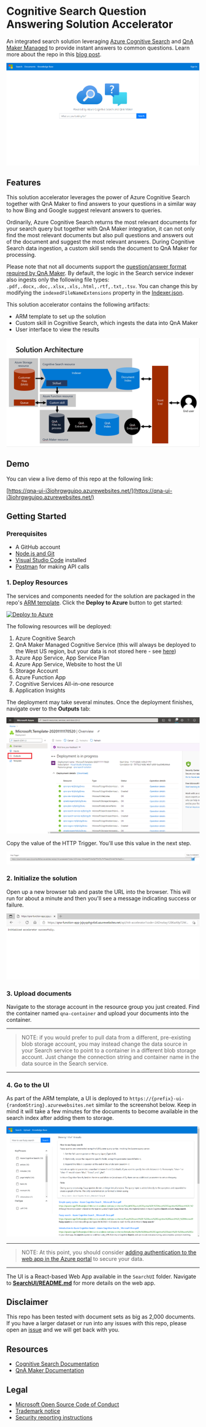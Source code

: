 # Cognitive Search Question Answering Solution Accelerator

An integrated search solution leveraging [Azure Cognitive Search](https://azure.microsoft.com/services/search/) and [QnA Maker Managed](https://www.qnamaker.ai/) to provide instant answers to common questions. Learn more about the repo in this [blog post](https://techcommunity.microsoft.com/t5/azure-ai/qna-with-azure-cognitive-search/ba-p/2081381).

![Screenshot of sample web app](./images/web-app.png)

## Features

This solution accelerator leverages the power of Azure Cognitive Search together with QnA Maker to find answers to your questions in a similar way to how Bing and Google suggest relevant answers to queries.  

Ordinarily, Azure Cognitive Search returns the most relevant documents for your search query but together with QnA Maker integration, it can not only find the most relevant documents but also pull questions and answers out of the document and suggest the most relevant answers.  During Cognitive Search data ingestion, a custom skill sends the document to QnA Maker for processing. 

Please note that not all documents support the [question/answer format required by QnA Maker](https://docs.microsoft.com/azure/cognitive-services/qnamaker/concepts/data-sources-and-content#file-and-url-data-types).  By default, the logic in the Search service indexer also ingests only the following file types: `.pdf,.docx,.doc,.xlsx,.xls,.html,.rtf,.txt,.tsv`.  You can change this by modifying the `indexedFileNameExtensions` property in the [Indexer.json](./CustomSkillForDataIngestion/QnAIntegrationCustomSkill/Assets/Indexer.json).  

This solution accelerator contains the following artifacts:
+ ARM template to set up the solution
+ Custom skill in Cognitive Search, which ingests the data into QnA Maker
+ User interface to view the results

![Cognitive Search QnA Maker Solution Architecture](./images/CogSearchQnAMakerArchitecture.jpg)

## Demo

You can view a live demo of this repo at the following link:

[https://qna-ui-i3iohrgwgujpo.azurewebsites.net/](https://qna-ui-i3iohrgwgujpo.azurewebsites.net/)

## Getting Started

### Prerequisites

+ A GitHub account
+ [Node.js and Git](https://nodejs.org/)
+ [Visual Studio Code](https://code.visualstudio.com) installed
+ [Postman](https://www.getpostman.com/) for making API calls

### 1. Deploy Resources

The services and components needed for the solution are packaged in the repo's [ARM template](./azuredeploy.json). Click the **Deploy to Azure** button to get started:

[![Deploy to Azure](https://aka.ms/deploytoazurebutton)](https://portal.azure.com/#create/Microsoft.Template/uri/https%3A%2F%2Fraw.githubusercontent.com%2FAzure-Samples%2Fsearch-qna-maker-accelerator%2FQnAMakerV2PublicPreview%2Fazuredeploy.json)

The following resources will be deployed:

1. Azure Cognitive Search
2. QnA Maker Managed Cognitive Service (this will always be deployed to the West US region, but your data is not stored here - see [here](https://docs.microsoft.com/en-us/azure/cognitive-services/qnamaker/concepts/azure-resources?tabs=v1#management-service-region))
3. Azure App Service, App Service Plan
4. Azure App Service, Website to host the UI
5. Storage Account
6. Azure Function App
7. Cognitive Services All-in-one resource
8. Application Insights

The deployment may take several minutes. Once the deployment finishes, navigate over to the **Outputs** tab:

![Deployment screenshot](./images/deployment.png)

Copy the value of the HTTP Trigger. You'll use this value in the next step.

![URL to copy](./images/qna-copy-url.png)


### 2. Initialize the solution

Open up a new browser tab and paste the URL into the browser. This will run for about a minute and then you'll see a message indicating success or failure.

![Initialize solution accelerator](./images/initialize-accelerator.png)

### 3. Upload documents

Navigate to the storage account in the resource group you just created. Find the container named `qna-container` and upload your documents into the container. 

___
> NOTE: if you would prefer to pull data from a different, pre-existing blob storage account, you may instead change the data source in your Search service to point to a container in a different blob storage account.  Just change the connection string and container name in the data source in the Search service.  
___

### 4. Go to the UI

As part of the ARM template, a UI is deployed to `https://{prefix}-ui-{randomString}.azurewebsites.net` similar to the screenshot below. Keep in mind it will take a few minutes for the documents to become available in the search index after adding them to storage. 

![Screenshot of sample web app](./images/search-results.png)

___
> NOTE: At this point, you should consider [adding authentication to the web app in the Azure portal](https://docs.microsoft.com/en-us/azure/app-service/scenario-secure-app-authentication-app-service) to secure your data.
___

The UI is a React-based Web App available in the `SearchUI` folder. Navigate to [**SearchUI/README.md**](SearchUI/README.md) for more details on the web app. 


## Disclaimer

This repo has been tested with document sets as big as 2,000 documents. If you have a larger dataset or run into any issues with this repo, please open an [issue](https://github.com/Azure-Samples/search-qna-maker-accelerator/issues) and we will get back with you.

## Resources
+ [Cognitive Search Documentation](https://docs.microsoft.com/azure/search/)
+ [QnA Maker Documentation](https://docs.microsoft.com/azure/cognitive-services/QnAMaker/)

## Legal
+ [Microsoft Open Source Code of Conduct](https://opensource.microsoft.com/codeofconduct)
+ [Trademark notice](https://docs.opensource.microsoft.com/content/releasing/index.html)
+ [Security reporting instructions](https://docs.opensource.microsoft.com/content/releasing/security.html)
